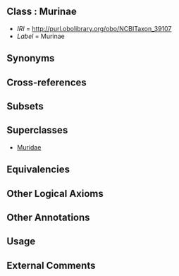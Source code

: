 
## Class : Murinae

 * *IRI* = http://purl.obolibrary.org/obo/NCBITaxon_39107
 * *Label* = Murinae

## Synonyms


## Cross-references


## Subsets


## Superclasses

 * [Muridae](../../NCBITaxon/66/NCBITaxon_10066.md)

## Equivalencies


## Other Logical Axioms


## Other Annotations


## Usage


## External Comments

